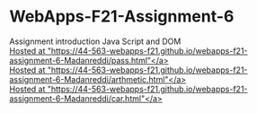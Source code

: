 # WebApps-F21-Assignment-6
Assignment introduction Java Script and DOM<br>
<a href="https://44-563-webapps-f21.github.io/webapps-f21-assignment-6-Madanreddi/pass.html">Hosted at "https://44-563-webapps-f21.github.io/webapps-f21-assignment-6-Madanreddi/pass.html"</a><br>
<a href="https://44-563-webapps-f21.github.io/webapps-f21-assignment-6-Madanreddi/arthmetic.html">Hosted at "https://44-563-webapps-f21.github.io/webapps-f21-assignment-6-Madanreddi/arthmetic.html"</a><br>
<a href="https://44-563-webapps-f21.github.io/webapps-f21-assignment-6-Madanreddi/car.html">Hosted at "https://44-563-webapps-f21.github.io/webapps-f21-assignment-6-Madanreddi/car.html"</a>

